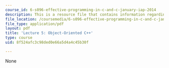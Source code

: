 ```yaml
---
course_id: 6-s096-effective-programming-in-c-and-c-january-iap-2014
description: This is a resource file that contains information regarding lecture 5.
file_location: /coursemedia/6-s096-effective-programming-in-c-and-c-january-iap-2014/8f524afc3c98ded0e66a5d4a4c45b30f_MIT6_S096IAP14_Lecture5.pdf
file_type: application/pdf
layout: pdf
title: 'Lecture 5: Object-Oriented C++'
type: course
uid: 8f524afc3c98ded0e66a5d4a4c45b30f

---
```

None